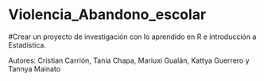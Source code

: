 # Violencia_Abandono_escolar
#Crear un proyecto de investigación con lo aprendido en R e introducción a Estadística. 

Autores: Cristian Carrión, Tania Chapa, Mariuxi Gualán, Kattya Guerrero y Tannya Mainato

